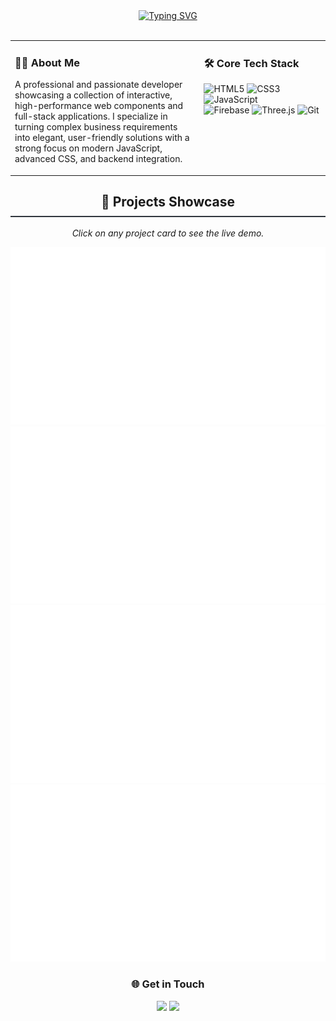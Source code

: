 <div align="center">
  <a href="https://git.io/typing-svg"><img src="https://readme-typing-svg.herokuapp.com?font=Poppins&size=35&pause=1000&color=F0F6FC&center=true&vCenter=true&width=500&lines=Kamlendu+Kumar;Front-End+%26+Full-Stack+Developer" alt="Typing SVG" /></a>
</div>

<br>

<table width="100%">
  <tr>
    <td valign="top" width="60%">
      <h3 align="left">👨‍💻 About Me</h3>
      <p align="left">
        A professional and passionate developer showcasing a collection of interactive, high-performance web components and full-stack applications. I specialize in turning complex business requirements into elegant, user-friendly solutions with a strong focus on modern JavaScript, advanced CSS, and backend integration.
      </p>
    </td>
    <td valign="top" width="40%">
      <h3 align="left">🛠️ Core Tech Stack</h3>
      <p align="left">
        <img src="https://img.shields.io/badge/html5-%23E34F26.svg?style=for-the-badge&logo=html5&logoColor=white" alt="HTML5">
        <img src="https://img.shields.io/badge/css3-%231572B6.svg?style=for-the-badge&logo=css3&logoColor=white" alt="CSS3">
        <img src="https://img.shields.io/badge/javascript-%23323330.svg?style=for-the-badge&logo=javascript&logoColor=%23F7DF1E" alt="JavaScript">
        <br>
        <img src="https://img.shields.io/badge/Firebase-039BE5?style=for-the-badge&logo=Firebase&logoColor=white" alt="Firebase">
        <img src="https://img.shields.io/badge/three.js-black?style=for-the-badge&logo=three.js&logoColor=white" alt="Three.js">
        <img src="https://img.shields.io/badge/git-%23F05033.svg?style=for-the-badge&logo=git&logoColor=white" alt="Git">
      </p>
    </td>
  </tr>
</table>

<h2 align="center" style="border-bottom: 2px solid #30363d; padding-bottom: 10px;">🚀 Projects Showcase</h2>

<p align="center">
  <i>Click on any project card to see the live demo.</i>
</p>

<a href="https://satwik-singh-oss.github.io/My-Portfolio-Showcase/VCVX/" target="_blank">
  <img src="previews/portfolio-preview.svg" alt="Creative Developer Portfolio Preview">
</a>
<br>

<a href="https://satwik-singh-oss.github.io/My-Portfolio-Showcase/EZScope3-Showcase/" target="_blank">
  <img src="previews/ezscope3-preview.svg" alt="EZScope3 Project Preview">
</a>
<br>
<a href="https://satwik-singh-oss.github.io/My-Portfolio-Showcase/aum-foundation-project/" target="_blank">
  <img src="previews/aum-preview.svg" alt="AUM Foundation Project Preview">
</a>
<br>
<a href="https://satwik-singh-oss.github.io/My-Portfolio-Showcase/BFF-Showcase/" target="_blank">
  <img src="previews/bff-preview.svg" alt="BFF Project Preview">
</a>

<br>

<div align="center">
  <h3>🌐 Get in Touch</h3>
  <a href="mailto:kamlendukumar782@gmail.com"><img src="https://img.shields.io/badge/Gmail-D14836?style=for-the-badge&logo=gmail&logoColor=white" /></a>
  <a href="https://www.linkedin.com/in/kamlendu-kumar-3b2373140/"><img src="https://img.shields.io/badge/LinkedIn-0077B5?style=for-the-badge&logo=linkedin&logoColor=white" /></a>
</div>
